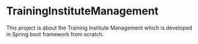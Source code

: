 # TrainingInstituteManagement
This project is about the Training Institute Management which is developed in Spring boot framework from scratch. 
